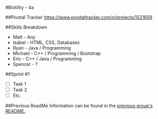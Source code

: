#Biotility - 4a

##Pivotal Tracker
https://www.pivotaltracker.com/n/projects/1521659

##Skills Breakdown

- Matt - Any
- Isabel - HTML, CSS, Databases
- Ryan - Java / Programming
- Michael - C++ / Programming / Bootstrap
- Eric - C++ / Java / Programming
- Spencer - ?

##Sprint #1
- [ ] Task 1
- [ ] Task 2
- [ ] Etc.

##Previous ReadMe
Information can be found in the [previous group's README.](https://github.com/4aSoftwareEngineering/Biotility/blob/master/README.old.md)
